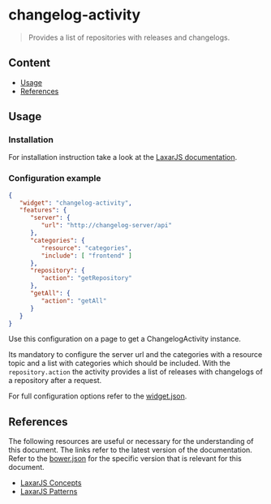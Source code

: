 # changelog-activity

> Provides a list of repositories with releases and changelogs.


## Content
* [Usage](#usage)
* [References](#references)


## Usage

### Installation

For installation instruction take a look at the [LaxarJS documentation](https://github.com/LaxarJS/laxar/blob/master/docs/manuals/installing_widgets.md).


### Configuration example

```json
{
   "widget": "changelog-activity",
   "features": {
      "server": {
         "url": "http://changelog-server/api"
      },
      "categories": {
         "resource": "categories",
         "include": [ "frontend" ]
      },
      "repository": {
         "action": "getRepository"
      },
      "getAll": {
         "action": "getAll"
      }
   }
}
```
Use this configuration on a page to get a ChangelogActivity instance.

Its mandatory to configure the server url and the categories with a resource topic and a list with categories which should be included.
With the `repository.action` the activity provides a list of releases with changelogs of a repository after a request.

For full configuration options refer to the [widget.json](widget.json).


## References

The following resources are useful or necessary for the understanding of this document.
The links refer to the latest version of the documentation.
Refer to the [bower.json](./bower.json) for the specific version that is relevant for this document.

* [LaxarJS Concepts]
* [LaxarJS Patterns]

[LaxarJS Concepts]: https://github.com/LaxarJS/laxar/blob/master/docs/concepts.md "LaxarJS Concepts"
[LaxarJS Patterns]: https://github.com/LaxarJS/laxar-patterns/blob/master/docs/index.md "LaxarJS Patterns"
